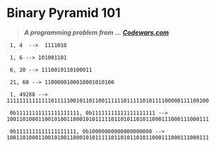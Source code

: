 # Binary Pyramid 101

> ***A programming problem from ...*** 
[***Codewars.com***](https://www.codewars.com/kata/5596700a386158e3aa000011)
```
 1, 4  -->  1111010

 1, 6 --> 101001101
 
 6, 20 --> 1110010110100011
 
 21, 60 --> 1100000100010001010100
 
 1, 49288 --> 1111111111111101111100101101100111111011111010111100000111100100
 
 0b11111111111111111111, 0b11111111111111111111 --> 1001101000110010100110001010111110110101101011000111000111000111
 
 0b1111111111111111111, 0b10000000000000000000 --> 1001101000110010100110001010111110110101101011000111000111000111
 
```
